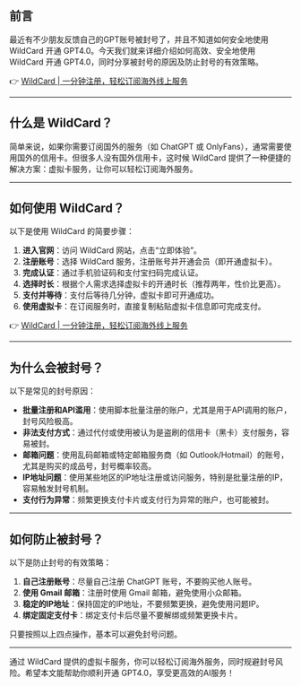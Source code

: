 ## 前言

最近有不少朋友反馈自己的GPT账号被封号了，并且不知道如何安全地使用 WildCard 开通 GPT4.0。今天我们就来详细介绍如何高效、安全地使用 WildCard 开通 GPT4.0，同时分享被封号的原因及防止封号的有效策略。

👉 [WildCard | 一分钟注册，轻松订阅海外线上服务](https://bit.ly/bewildcard)

---

## 什么是 WildCard？

简单来说，如果你需要订阅国外的服务（如 ChatGPT 或 OnlyFans），通常需要使用国外的信用卡。但很多人没有国外信用卡，这时候 WildCard 提供了一种便捷的解决方案：虚拟卡服务，让你可以轻松订阅海外服务。

---

## 如何使用 WildCard？

以下是使用 WildCard 的简要步骤：

1. **进入官网**：访问 WildCard 网站，点击“立即体验”。
2. **注册账号**：选择 WildCard 服务，注册账号并开通会员（即开通虚拟卡）。
3. **完成认证**：通过手机验证码和支付宝扫码完成认证。
4. **选择时长**：根据个人需求选择虚拟卡的开通时长（推荐两年，性价比更高）。
5. **支付并等待**：支付后等待几分钟，虚拟卡即可开通成功。
6. **使用虚拟卡**：在订阅服务时，直接复制粘贴虚拟卡信息即可完成支付。

👉 [WildCard | 一分钟注册，轻松订阅海外线上服务](https://bit.ly/bewildcard)

---

## 为什么会被封号？

以下是常见的封号原因：

- **批量注册和API滥用**：使用脚本批量注册的账户，尤其是用于API调用的账户，封号风险极高。
- **非法支付方式**：通过代付或使用被认为是盗刷的信用卡（黑卡）支付服务，容易被封。
- **邮箱问题**：使用乱码邮箱或特定邮箱服务商（如 Outlook/Hotmail）的账号，尤其是购买的成品号，封号概率较高。
- **IP地址问题**：使用某些地区的IP地址注册或访问服务，特别是批量注册的IP，容易触发封号机制。
- **支付行为异常**：频繁更换支付卡片或支付行为异常的账户，也可能被封。

---

## 如何防止被封号？

以下是防止封号的有效策略：

1. **自己注册账号**：尽量自己注册 ChatGPT 账号，不要购买他人账号。
2. **使用 Gmail 邮箱**：注册时使用 Gmail 邮箱，避免使用小众邮箱。
3. **稳定的IP地址**：保持固定的IP地址，不要频繁更换，避免使用问题IP。
4. **绑定固定支付卡**：绑定支付卡后尽量不要解绑或频繁更换卡片。

只要按照以上四点操作，基本可以避免封号问题。

---

通过 WildCard 提供的虚拟卡服务，你可以轻松订阅海外服务，同时规避封号风险。希望本文能帮助你顺利开通 GPT4.0，享受更高效的AI服务！